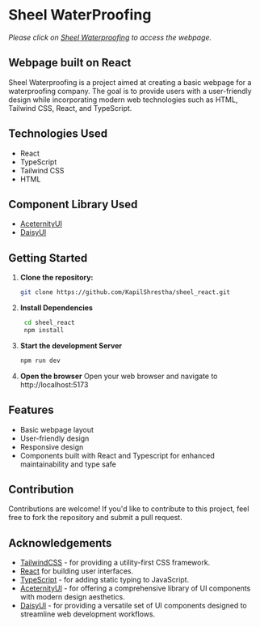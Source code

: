 # Sheel WaterProofing
_Please click on [Sheel Waterproofing](https://sheelwaterproofing.netlify.app/) to access the webpage._

## Webpage built on React

Sheel Waterproofing is a project aimed at creating a basic webpage for a waterproofing company. The goal is to provide users with a user-friendly design while incorporating modern web technologies such as HTML, Tailwind CSS, React, and TypeScript.

## Technologies Used

- React
- TypeScript
- Tailwind CSS
- HTML

## Component Library Used
- [AceternityUI](https://ui.aceternity.com/components)
- [DaisyUI](https://daisyui.com/components/)

## Getting Started
1. **Clone the repository:**
    ```bash
    git clone https://github.com/KapilShrestha/sheel_react.git
2.  **Install Dependencies**
    ```bash
     cd sheel_react
     npm install
3. **Start the development Server**
    ```bash
    npm run dev
4. **Open the browser**
   Open your web browser and navigate to http://localhost:5173

## Features

- Basic webpage layout
- User-friendly design
- Responsive design 
- Components built with React and Typescript for enhanced maintainability and type safe
## Contribution
Contributions are welcome! If you'd like to contribute to this project, feel free to fork the repository and submit a pull request.

## Acknowledgements
- [TailwindCSS](https://tailwindcss.com/docs/installation) - for providing a utility-first CSS framework. 
- [React](https://react.dev/learn) for building user interfaces.
- [TypeScript](https://www.typescriptlang.org/docs/) - for adding static typing to JavaScript.
- [AceternityUI](https://ui.aceternity.com/components) - for offering a comprehensive library of UI components with modern design aesthetics. 
- [DaisyUI](https://daisyui.com/components/) - for providing a versatile set of UI components designed to streamline web development workflows.

